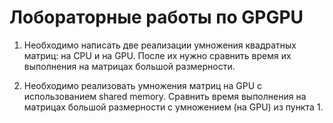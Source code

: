 # Лобораторные работы по GPGPU

1. Необходимо написать две реализации умножения квадратных матриц: на CPU и на GPU. После их нужно сравнить время 
их выполнения на матрицах большой размерности.

2. Необходимо реализовать умножения матриц на GPU с использованием shared memory. Сравнить время 
выполнения на матрицах большой размерности с умножением (на GPU) из пункта 1.
